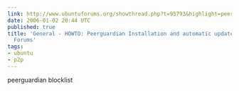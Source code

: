 ```yaml
---
link: http://www.ubuntuforums.org/showthread.php?t=95793&highlight=peerguardian
date: 2006-01-02 20:44 UTC
published: true
title: 'General - HOWTO: Peerguardian Installation and automatic updates - Ubuntu
  Forums'
tags:
- ubuntu
- p2p
---
```


peerguardian blocklist
